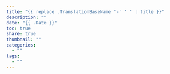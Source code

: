 ```yaml
---
title: "{{ replace .TranslationBaseName '-' ' ' | title }}"
description: ""
date: "{{ .Date }}"
toc: true
share: true
thumbnail: ""
categories:
  - ""
tags:
  - ""
---
```




